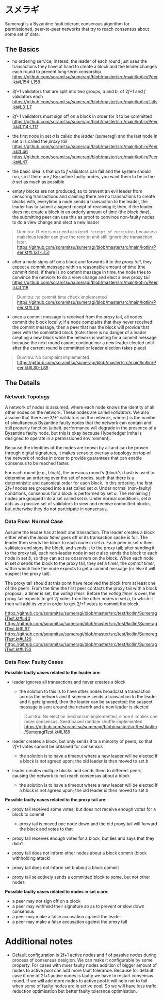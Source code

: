 # スメラギ

Sumeragi is a Byzantine fault tolerant consensus algorithm for permissioned, peer-to-peer networks that try to reach consensus about some set of data.

## The Basics

- no ordering service; instead, the leader of each round just uses the transactions they have at hand to create a block and the leader changes each round to prevent long-term censorship
https://github.com/soramitsu/sumeragi/blob/master/src/main/kotlin/Peer.kt#L154-L158

- 3*f*+1 validators that are split into two groups, *a* and *b*, of 2*f*+1 and *f* validators each
https://github.com/soramitsu/sumeragi/blob/master/src/main/kotlin/Utils.kt#L3-L7

- 2*f*+1 validators must sign off on a block in order for it to be committed
https://github.com/soramitsu/sumeragi/blob/master/src/main/kotlin/Peer.kt#L114-L117

- the first node in set *a* is called the *leader* (sumeragi) and the last node in set *a* is called the *proxy tail*
https://github.com/soramitsu/sumeragi/blob/master/src/main/kotlin/Peer.kt#L46
https://github.com/soramitsu/sumeragi/blob/master/src/main/kotlin/Peer.kt#L47

- the basic idea is that up to *f* validators can fail and the system should run, so if there are *f* Byzantine faulty nodes, you want them to be in the *b* set as much as possible

- empty blocks are not produced, so to prevent an evil leader from censoring transactions and claiming there are no transactions to create blocks with, everytime a node sends a transaction to the leader, the leader has to submit a signed receipt of receiving it; then, if the leader does not create a block in an orderly amount of time (the *block time*), the submitting peer can use this as proof to convince non-faulty nodes to do a view change and elect a new leader
> Dumitru: There is no need in `signed receipt of receiving`, because a malicious leader can give the receipt and still ignore the transaction later.
https://github.com/soramitsu/sumeragi/blob/master/src/main/kotlin/Peer.kt#L131-L151

- after a node signs off on a block and forwards it to the *proxy tail*, they expect a commit message within a reasonable amount of time (the *commit time*); if there is no commit message in time, the node tries to convince the network to do a view change and elect a new proxy tail
https://github.com/soramitsu/sumeragi/blob/master/src/main/kotlin/Peer.kt#L116
> Dumitru: no commit time check implemented
https://github.com/soramitsu/sumeragi/blob/master/src/main/kotlin/Peer.kt#L116

- once a commit message is received from the proxy tail, all nodes commit the block locally; if a node complains that they never received the commit message, then a peer that has the block will provide that peer with the committed block (note: there is no danger of a leader creating a new block while the network is waiting for a commit message because the next round cannot continue nor a new leader elected until after the current round is committed or leader election takes place)
> Dumitru: No complaint implemented
https://github.com/soramitsu/sumeragi/blob/master/src/main/kotlin/Peer.kt#L80-L89

## The Details

### Network Topology

A network of nodes is assumed, where each node knows the identity of all other nodes on the network. These nodes are called *validators.* We also assume that there are 3*f*+1 validators on the network, where *f* is the number of simultaneous Byzantine faulty nodes that the network can contain and still properly function (albeit, performance will degrade in the presence of a Byzantine faulty node, but this is okay because Hyperledger Iroha is designed to operate in a permissioned environment).

Because the identities of the nodes are known by all and can be proven through digital signatures, it makes sense to overlay a topology on top of the network of nodes in order to provide guarantees that can enable consensus to be reached faster.

For each round (e.g., block), the previous round's (block's) hash is used to determine an ordering over the set of nodes, such that there is a deterministic and canonical order for each block. In this ordering, the first 2*f+1* nodes are grouped into a set called set *a*. Under normal (non-faulty) conditions, consensus for a block is performed by set *a*. The remaining *f* nodes are grouped into a set called set *b*. Under normal conditions, set *b* acts as a passive set of validators to view and receive committed blocks, but otherwise they do not participate in consensus.

### Data Flow: Normal Case

Assume the leader has at least one transaction. The leader creates a block either when the *block timer* goes off or its transaction cache is full. The leader then sends the block to each node in set *a*. Each peer in set *a* then validates and signs the block, and sends it to the proxy tail; after sending it to the proxy tail, each non-leader node in set *a* also sends the block to each node in set *b*, so they can act as observers on the block. When each node in set *a* sends the block to the proxy tail, they set a timer, the *commit timer*, within which time the node expects to get a commit message (or else it will suspect the proxy tail).

The proxy tail should at this point have received the block from at least one of the peers. From the time the first peer contacts the proxy tail with a block proposal, a timer is set, the *voting timer*. Before the *voting timer* is over, the proxy tail expects to get 2*f* votes from the other nodes in set *a*, to which it then will add its vote in order to get 2*f*+1 votes to commit the block.

https://github.com/soramitsu/sumeragi/blob/master/src/test/kotlin/SumeragiTest.kt#L44
https://github.com/soramitsu/sumeragi/blob/master/src/test/kotlin/SumeragiTest.kt#L97
https://github.com/soramitsu/sumeragi/blob/master/src/test/kotlin/SumeragiTest.kt#L129
https://github.com/soramitsu/sumeragi/blob/master/src/test/kotlin/SumeragiTest.kt#L153

### Data Flow: Faulty Cases

**Possible faulty cases related to the leader are:**

- leader ignores all transactions and never creates a block

  - the solution to this is to have other nodes broadcast a transaction across the network and if someone sends a transaction to the leader and it gets ignored, then the leader can be suspected; the suspect message is sent around the network and a new leader is elected
  > Dumitru: No election mechanism implemented, since it implies one more consensus. Seed based random shuffle implemented
  https://github.com/soramitsu/sumeragi/blob/master/src/test/kotlin/SumeragiTest.kt#L185
  
- leader creates a block, but only sends it to a minority of peers, so that 2*f*+1 votes cannot be obtained for consensus

  - the solution is to have a timeout where a new leader will be elected if a block is not agreed upon; the old leader is then moved to set *b*

- leader creates multiple blocks and sends them to different peers, causing the network to not reach consensus about a block

  - the solution is to have a timeout where a new leader will be elected if a block is not agreed upon; the old leader is then moved to set *b*

**Possible faulty cases related to the proxy tail are:**

- proxy tail received some votes, but does not receive enough votes for a block to commit

  - proxy tail is moved one node down and the old proxy tail will forward the block and votes to that 

- proxy tail receives enough votes for a block, but lies and says that they didn't
- proxy tail does not inform other nodes about a block commit (block withholding attack)
- proxy tail does not inform set *b* about a block commit
- proxy tail selectively sends a committed block to some, but not other nodes

**Possible faulty cases related to nodes in set *a* are:**

- a peer may not sign off on a block
- a peer may withhold their signature so as to prevent or slow down consensus
- a peer may make a false accusation against the leader
- a peer may make a false accusation against the proxy tail


# Additional notes
* Default configuration is 2f+1 active nodes and f of passive nodes during process of consensus desigion. 
We can make it configurable by some property. For cases with moer faulty nodes addition of bigger amount of nodes 
to active pool can add more fault tolerance. Because for default case if one of 2f+1 active nodes is faulty we have
 to restart consensus round. If we will add more nodes to active pool it will help not to fail when some of faulty nodes
 are in active pool. So we will have less trafic reduction optimisation but better faulty tolerance optimisation.